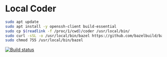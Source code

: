 # Local Coder

```bash
sudo apt update
sudo apt install -y openssh-client build-essential
sudo cp $(readlink -f /proc/1/cwd)/coder /usr/local/bin/
sudo curl -sSL -o /usr/local/bin/bazel https://github.com/bazelbuild/bazelisk/releases/download/v1.17.0/bazelisk-linux-$(if test "$(uname -m)" == x86_64; then echo "amd64"; else echo "arm64"; fi)
sudo chmod 755 /usr/local/bin/bazel
```

[![Build status](https://badge.buildkite.com/879feda30e2616b22929338672877e85dfe82f60eb47df2e6a.svg)](https://buildkite.com/defn/dev)
